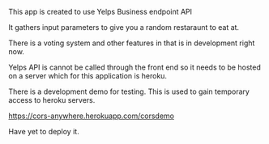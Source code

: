 This app is created to use Yelps Business endpoint API

It gathers input parameters to give you a random restaraunt to eat at.

There is a voting system and other features in that is in development right now. 

Yelps API is cannot be called through the front end so it needs to be hosted on a server which 
for this application is heroku.

There is a development demo for testing.
This is used to gain temporary access to heroku servers.

https://cors-anywhere.herokuapp.com/corsdemo

Have yet to deploy it.
